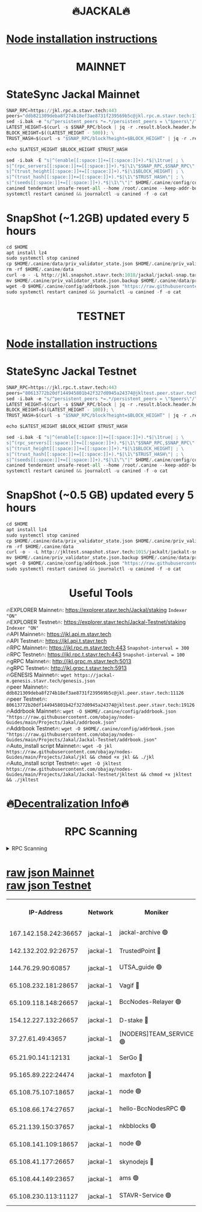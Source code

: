 <h1 align="center"> 🔥JACKAL🔥</h1>

[Node installation instructions](https://github.com/obajay/nodes-Guides/tree/main/Projects/Jakal)
=

<h1 align="center"> MAINNET</h1>

# StateSync Jackal Mainnet
```python
SNAP_RPC=https://jkl.rpc.m.stavr.tech:443
peers="ddb821309deba8f274b18ef3ae8731f239569b5c@jkl.rpc.m.stavr.tech:11126"
sed -i.bak -e "s/^persistent_peers *=.*/persistent_peers = \"$peers\"/" $HOME/.canine/config/config.toml
LATEST_HEIGHT=$(curl -s $SNAP_RPC/block | jq -r .result.block.header.height); \
BLOCK_HEIGHT=$((LATEST_HEIGHT - 500)); \
TRUST_HASH=$(curl -s "$SNAP_RPC/block?height=$BLOCK_HEIGHT" | jq -r .result.block_id.hash)

echo $LATEST_HEIGHT $BLOCK_HEIGHT $TRUST_HASH

sed -i.bak -E "s|^(enable[[:space:]]+=[[:space:]]+).*$|\1true| ; \
s|^(rpc_servers[[:space:]]+=[[:space:]]+).*$|\1\"$SNAP_RPC,$SNAP_RPC\"| ; \
s|^(trust_height[[:space:]]+=[[:space:]]+).*$|\1$BLOCK_HEIGHT| ; \
s|^(trust_hash[[:space:]]+=[[:space:]]+).*$|\1\"$TRUST_HASH\"| ; \
s|^(seeds[[:space:]]+=[[:space:]]+).*$|\1\"\"|" $HOME/.canine/config/config.toml
canined tendermint unsafe-reset-all --home /root/.canine --keep-addr-book
systemctl restart canined && journalctl -u canined -f -o cat
```
# SnapShot (~1.2GB) updated every 5 hours
```python
cd $HOME
apt install lz4
sudo systemctl stop canined
cp $HOME/.canine/data/priv_validator_state.json $HOME/.canine/priv_validator_state.json.backup
rm -rf $HOME/.canine/data
curl -o - -L http://jkl.snapshot.stavr.tech:1018/jackal/jackal-snap.tar.lz4 | lz4 -c -d - | tar -x -C $HOME/.canine --strip-components 2
mv $HOME/.canine/priv_validator_state.json.backup $HOME/.canine/data/priv_validator_state.json
wget -O $HOME/.canine/config/addrbook.json "https://raw.githubusercontent.com/obajay/nodes-Guides/main/Projects/Jakal/addrbook.json"
sudo systemctl restart canined && journalctl -u canined -f -o cat
```

<h1 align="center"> TESTNET</h1>

[Node installation instructions](https://github.com/obajay/nodes-Guides/tree/main/Projects/Jakal/Jackal-Testnet)
=

# StateSync Jackal Testnet
```python
SNAP_RPC=https://jkl.rpc.t.stavr.tech:443
peers="80613772b20df144945801b42f327d0945a24374@jkltest.peer.stavr.tech:19126"
sed -i.bak -e "s/^persistent_peers *=.*/persistent_peers = \"$peers\"/" $HOME/.canine/config/config.toml
LATEST_HEIGHT=$(curl -s $SNAP_RPC/block | jq -r .result.block.header.height); \
BLOCK_HEIGHT=$((LATEST_HEIGHT - 100)); \
TRUST_HASH=$(curl -s "$SNAP_RPC/block?height=$BLOCK_HEIGHT" | jq -r .result.block_id.hash)

echo $LATEST_HEIGHT $BLOCK_HEIGHT $TRUST_HASH

sed -i.bak -E "s|^(enable[[:space:]]+=[[:space:]]+).*$|\1true| ; \
s|^(rpc_servers[[:space:]]+=[[:space:]]+).*$|\1\"$SNAP_RPC,$SNAP_RPC\"| ; \
s|^(trust_height[[:space:]]+=[[:space:]]+).*$|\1$BLOCK_HEIGHT| ; \
s|^(trust_hash[[:space:]]+=[[:space:]]+).*$|\1\"$TRUST_HASH\"| ; \
s|^(seeds[[:space:]]+=[[:space:]]+).*$|\1\"\"|" $HOME/.canine/config/config.toml
canined tendermint unsafe-reset-all --home /root/.canine --keep-addr-book
systemctl restart canined && journalctl -u canined -f -o cat
```
# SnapShot (~0.5 GB) updated every 5 hours
```python
cd $HOME
apt install lz4
sudo systemctl stop canined
cp $HOME/.canine/data/priv_validator_state.json $HOME/.canine/priv_validator_state.json.backup
rm -rf $HOME/.canine/data
curl -o - -L http://jkltest.snapshot.stavr.tech:1015/jackalt/jackalt-snap.tar.lz4 | lz4 -c -d - | tar -x -C $HOME/.canine --strip-components 2
mv $HOME/.canine/priv_validator_state.json.backup $HOME/.canine/data/priv_validator_state.json
wget -O $HOME/.canine/config/addrbook.json "https://raw.githubusercontent.com/obajay/nodes-Guides/main/Projects/Jakal/Jackal-Testnet/addrbook.json"
sudo systemctl restart canined && journalctl -u canined -f -o cat
```

 <h1 align="center"> Useful Tools</h1>

🔥EXPLORER Mainnet🔥:      https://explorer.stavr.tech/Jackal/staking		        `Indexer "ON"` \
🔥EXPLORER Testnet🔥:      https://explorer.stavr.tech/Jackal-Testnet/staking     `Indexer "ON"` \
🔥API Mainnet🔥: 			 		 https://jkl.api.m.stavr.tech \
🔥API Testnet🔥: 			 		 https://jkl.api.t.stavr.tech \
🔥RPC Mainnet🔥:           https://jkl.rpc.m.stavr.tech:443              `Snapshot-interval = 300` \
🔥RPC Testnet🔥:           https://jkl.rpc.t.stavr.tech:443              `Snapshot-interval = 100` \
🔥gRPC Mainnet🔥:          http://jkl.grpc.m.stavr.tech:5013 \
🔥gRPC Testnet🔥:          http://jkl.grpc.t.stavr.tech:5913 \
🔥GENESIS Mainnet🔥:    `wget https://jackal-m.genesis.stavr.tech/genesis.json` \
🔥peer Mainnet🔥:					 `ddb821309deba8f274b18ef3ae8731f239569b5c@jkl.peer.stavr.tech:11126` \
🔥peer Testnet🔥:					 `80613772b20df144945801b42f327d0945a24374@jkltest.peer.stavr.tech:19126` \
🔥Addrbook Mainnet🔥:    ```wget -O $HOME/.canine/config/addrbook.json "https://raw.githubusercontent.com/obajay/nodes-Guides/main/Projects/Jakal/addrbook.json"``` \
🔥Addrbook Testnet🔥:    ```wget -O $HOME/.canine/config/addrbook.json "https://raw.githubusercontent.com/obajay/nodes-Guides/main/Projects/Jakal/Jackal-Testnet/addrbook.json"``` \
🔥Auto_install script Mainnet🔥: ```wget -O jkl https://raw.githubusercontent.com/obajay/nodes-Guides/main/Projects/Jakal/jkl && chmod +x jkl && ./jkl``` \
🔥Auto_install script Testnet🔥: ```wget -O jkltest https://raw.githubusercontent.com/obajay/nodes-Guides/main/Projects/Jakal/Jackal-Testnet/jkltest && chmod +x jkltest && ./jkltest```

🔥[Decentralization Info](https://github.com/obajay/StateSync-snapshots/tree/main/Projects/Jackal/Decentralization)🔥
=

<h1 align="center"> RPC Scanning</h1>

<details>
<summary>RPC Scanning</summary>

<h2 align="center"> We scan nodes in real time every 4 hours. And we provide the final result of RPC endpoints.
We cannot influence the operation of these nodes in any way. </h2>


```python
If Voting Power is higher than 0 --> then the Node is a validator of the network and may be subject to attack and be a potential threat to the chain.
```
```python
We marked such validators with a red symbol
```

</details>

[raw json Mainnet](https://rpc-check.jaclalm.stavr.tech/jaclalm/rpc-jaclalm-result.json) \
[raw json Testnet](https://github.com/obajay/StateSync-snapshots/tree/main/Projects/Jackal/Rpc-Check-Testnet)
=

<table><tr><th>IP-Address</th><th>Network</th><th>Moniker</th><th>Latest Block Height</th><th>Earliest Block Height</th><th>Catching Up</th><th>Tx Index</th><th>Voting Power</th><th>Scan Time</th></tr><tr><td>167.142.158.242:36657</td><td>jackal-1</td><td>jackal-archive 🟢</td><td>6692930</td><td>2770293</td><td>False</td><td>on</td><td>0</td><td>2024-03-01T08:19:51.770554809UTC</td></tr><tr><td>142.132.202.92:26757</td><td>jackal-1</td><td>TrustedPoint 🔴</td><td>6692924</td><td>6129401</td><td>False</td><td>on</td><td>291194</td><td>2024-03-01T08:19:02.320037581UTC</td></tr><tr><td>144.76.29.90:60857</td><td>jackal-1</td><td>UTSA_guide 🟢</td><td>6692928</td><td>6280001</td><td>False</td><td>on</td><td>0</td><td>2024-03-01T08:19:33.814606474UTC</td></tr><tr><td>65.108.232.181:28657</td><td>jackal-1</td><td>Vagif 🔴</td><td>6692929</td><td>6462201</td><td>False</td><td>off</td><td>60003</td><td>2024-03-01T08:19:38.541566506UTC</td></tr><tr><td>65.109.118.148:26657</td><td>jackal-1</td><td>BccNodes-Relayer 🟢</td><td>6687138</td><td>6489001</td><td>False</td><td>on</td><td>0</td><td>2024-03-01T08:19:31.522471349UTC</td></tr><tr><td>154.12.227.132:26657</td><td>jackal-1</td><td>D-stake 🔴</td><td>6692922</td><td>6591001</td><td>False</td><td>off</td><td>130261</td><td>2024-03-01T08:18:48.815299165UTC</td></tr><tr><td>37.27.61.49:43657</td><td>jackal-1</td><td>[NODERS]TEAM_SERVICE 🟢</td><td>6692922</td><td>6591201</td><td>False</td><td>on</td><td>0</td><td>2024-03-01T08:18:46.015727076UTC</td></tr><tr><td>65.21.90.141:12131</td><td>jackal-1</td><td>SerGo 🔴</td><td>6692923</td><td>6592923</td><td>False</td><td>off</td><td>51100</td><td>2024-03-01T08:18:57.926118568UTC</td></tr><tr><td>95.165.89.222:24474</td><td>jackal-1</td><td>maxfoton 🔴</td><td>6692929</td><td>6592929</td><td>False</td><td>off</td><td>117661</td><td>2024-03-01T08:19:38.956006339UTC</td></tr><tr><td>65.108.75.107:18657</td><td>jackal-1</td><td>node 🟢</td><td>6692927</td><td>6616732</td><td>False</td><td>on</td><td>0</td><td>2024-03-01T08:19:23.042029488UTC</td></tr><tr><td>65.108.66.174:27657</td><td>jackal-1</td><td>hello-BccNodesRPC 🟢</td><td>6692928</td><td>6628401</td><td>False</td><td>on</td><td>0</td><td>2024-03-01T08:19:34.105034695UTC</td></tr><tr><td>65.21.139.150:37657</td><td>jackal-1</td><td>nkbblocks 🟢</td><td>6692923</td><td>6639001</td><td>False</td><td>on</td><td>0</td><td>2024-03-01T08:18:57.619200666UTC</td></tr><tr><td>65.108.141.109:18657</td><td>jackal-1</td><td>node 🟢</td><td>6692923</td><td>6643057</td><td>False</td><td>on</td><td>0</td><td>2024-03-01T08:18:51.214363049UTC</td></tr><tr><td>65.108.41.177:26657</td><td>jackal-1</td><td>skynodejs 🔴</td><td>6692930</td><td>6668001</td><td>False</td><td>on</td><td>83734</td><td>2024-03-01T08:19:51.023180900UTC</td></tr><tr><td>65.108.44.149:23657</td><td>jackal-1</td><td>ams 🟢</td><td>6692929</td><td>6672643</td><td>False</td><td>on</td><td>0</td><td>2024-03-01T08:19:39.262953235UTC</td></tr><tr><td>65.108.230.113:11127</td><td>jackal-1</td><td>STAVR-Service 🟢</td><td>6692929</td><td>6691401</td><td>False</td><td>on</td><td>0</td><td>2024-03-01T08:19:41.679428927UTC</td></tr></table>
